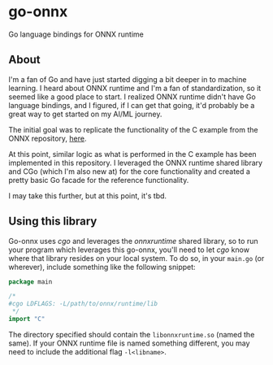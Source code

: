 # go-onnx

Go language bindings for ONNX runtime

## About
I'm a fan of Go and have just started digging a bit deeper in to machine learning.  I heard about ONNX runtime and I'm
a fan of standardization, so it seemed like a good place to start.  I realized ONNX runtime didn't have Go language
bindings, and I figured, if I can get that going, it'd probably be a great way to get started on my AI/ML journey.

The initial goal was to replicate the functionality of the C example from the ONNX repository,
[here](https://github.com/microsoft/onnxruntime/blob/master/csharp/test/Microsoft.ML.OnnxRuntime.EndToEndTests.Capi/C_Api_Sample.cpp).

At this point, similar logic as what is performed in the C example has been implemented in this repository.  I
leveraged the ONNX runtime shared library and CGo (which I'm also new at) for the core functionality and created a
pretty basic Go facade for the reference functionality.

I may take this further, but at this point, it's tbd.

## Using this library
Go-onnx uses *cgo* and leverages the *onnxruntime* shared library, so to run your program which leverages this go-onnx,
you'll need to let *cgo* know where that library resides on your local system.  To do so, in your `main.go` (or
wherever), include something like the following snippet:

```go
package main

/*
#cgo LDFLAGS: -L/path/to/onnx/runtime/lib
 */
import "C"
```

The directory specified should contain the `libonnxruntime.so` (named the same).  If your ONNX runtime file is named
something different, you may need to include the additional flag `-l<libname>`.